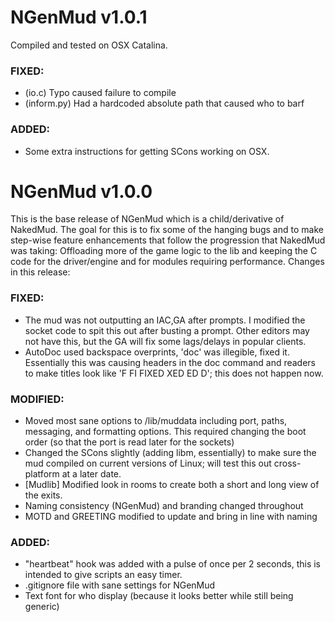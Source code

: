 # NGenMud v1.0.1

Compiled and tested on OSX Catalina.

### FIXED:
- (io.c) Typo caused failure to compile
- (inform.py) Had a hardcoded absolute path that caused who to barf

### ADDED:
- Some extra instructions for getting SCons working on OSX.

# NGenMud v1.0.0

This is the base release of NGenMud which is a child/derivative of NakedMud. The goal for this is to fix some of the hanging bugs and to make step-wise feature enhancements that follow the progression that NakedMud was taking: Offloading more of the game logic to the lib and keeping the C code for the driver/engine and for modules requiring performance. Changes in this release:

### FIXED:
- The mud was not outputting an IAC,GA after prompts. I modified the socket code to spit this out after busting a prompt. Other editors may not have this, but the GA will fix some lags/delays in popular clients.
- AutoDoc used backspace overprints, 'doc' was illegible, fixed it. Essentially this was causing headers in the doc command and readers to make titles look like 'F FI FIXED XED ED D'; this does not happen now.
  
### MODIFIED:
- Moved most sane options to /lib/muddata including port, paths, messaging,     and formatting options. This required changing the boot order (so that the port is read later for the sockets)
- Changed the SCons slightly (adding libm, essentially) to make sure the mud compiled on current versions of Linux; will test this out cross-platform at a later date.
- [Mudlib] Modified look in rooms to create both a short and long view of the exits.
- Naming consistency (NGenMud) and branding changed throughout
- MOTD and GREETING modified to update and bring in line with naming
  
### ADDED:
- "heartbeat" hook was added with a pulse of once per 2 seconds, this is intended to give scripts an easy timer.
- .gitignore file with sane settings for NGenMud
- Text font for who display (because it looks better while still being generic)